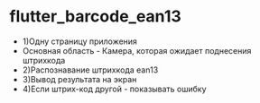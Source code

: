 # flutter_barcode_ean13

- 1)Одну страницу приложения 
- Основная область - Камера, которая ожидает поднесения штрихкода
- 2)Распознавание штрихкода ean13 
- 3)Вывод результата на экран
- 4)Если штрих-код другой - показывать ошибку
